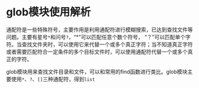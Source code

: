 # glob模块使用解析

通配符是一些特殊符号，主要作用是利用通配符进行模糊搜索，已达到查找文件等问题。主要有星号`*`和问号`?`，“*”可以匹配任意个数个符号， “？”可以匹配单个字符。当查找文件夹时，可以使用它来代替一个或多个真正字符；当不知道真正字符或者需要匹配符合一定条件的多个目标文件时，可以使用通配符代替一个或多个真正的字符。

glob模块用来查找文件目录和文件，可以和常用的find函数进行类比。glob模块主要使用`*`、`?`、`[]`三种通配符，得到`list`



